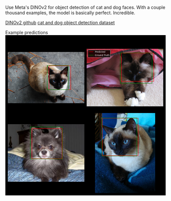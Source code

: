 Use Meta's DINOv2 for object detection of cat and dog faces. With a couple thousand examples, the model is basically perfect. Incredible.

[DINOv2 github](https://github.com/facebookresearch/dinov2)
[cat and dog object detection dataset](https://www.kaggle.com/datasets/andrewmvd/dog-and-cat-detection)

Example predictions
![model test prediction](./predictions.png)
